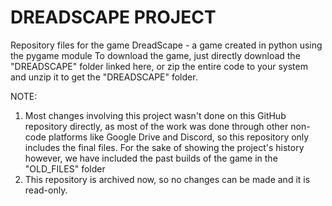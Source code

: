 # DREADSCAPE PROJECT
 Repository files for the game DreadScape - a game created in python using the pygame module
To download the game, just directly download the "DREADSCAPE" folder linked here, or zip the entire code to your system and unzip it to get the "DREADSCAPE" folder.

NOTE:
1. Most changes involving this project wasn't done on this GitHub repository directly, as most of the work was done through other non-code platforms like Google Drive and Discord, so this repository only includes the final files. For the sake of showing the project's history however, we have included the past builds of the game in the "OLD_FILES" folder
2.  This repository is archived now, so no changes can be made and it is read-only.

